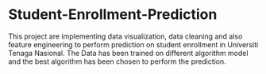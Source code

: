 # Student-Enrollment-Prediction
This project are implementing data visualization, data cleaning and also feature engineering to perform prediction on student enrollment in Universiti Tenaga Nasional. The Data has been trained on different algorithm model and the best algorithm has been chosen to perform the prediction.
